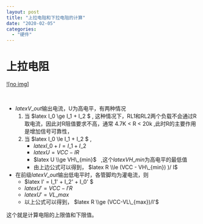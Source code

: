 ```yaml
---
layout: post
title: "上拉电阻和下拉电阻的计算"
date: "2020-02-05"
categories: 
  - "硬件"
---
```


# 上拉电阻

[![no img]](http://127.0.0.1/?attachment_id=2945)

 

- $latex V\_{out}$输出电流，U为高电平，有两种情况
    1. 当 $latex I\_0 \\ge I\_1 + I\_2 $ , 这种情况下，RL1和RL2两个负载不会通过R取电流，因此对R阻值要求不高，通常 4.7K < R < 20k ,此时R的主要作用是增加信号可靠性，
    2. 当 $latex I\_0 \\le I\_1 + I\_2 $ ,
        - $latex I\_0 + I = I\_1 + I\_2$
        - $latex U = VCC - IR$
        - $latex U \\ge VH\_{min}$   ,这个$latex VH\_{min}$为高电平的最低值
        - 由上边公式可以得到， $latex R \\le (VCC - VH\_{min}) )/ I$
- 在前级$latex V\_{out}$输出低电平时，各管脚均为灌电流，则
    - $latex I' = I\_1' + I\_2' + I\_0' $
    - $latex U' = VCC - I' R$
    - $latex U' = VL\_{max}$
    - 以上公式可以得到， $latex R \\ge (VCC-VL\_{max})/I'$

这个就是计算电阻的上限值和下限值。
